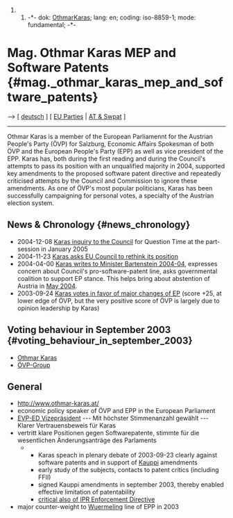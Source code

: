 1.  1.  -\*- dok: [OthmarKaras](OthmarKaras "wikilink"); lang: en;
        coding: iso-8859-1; mode: fundamental; -\*-

# Mag. Othmar Karas MEP and Software Patents {#mag._othmar_karas_mep_and_software_patents}

\--\> \[ [ deutsch](OthmarKarasDe "wikilink") \] \[ [ EU
Parties](ElectPart0405En "wikilink") \| [ AT &
Swpat](SwpatatDe "wikilink") \]

------------------------------------------------------------------------

Othmar Karas is a member of the European Parliamennt for the Austrian
People\'s Party (ÖVP) for Salzburg, Economic Affairs Spokesman of both
ÖVP and the European People\'s Party (EPP) as well as vice president of
the EPP. Karas has, both during the first reading and during the
Council\'s attempts to pass its position with an unqualified majority in
2004, supported key amendments to the proposed software patent directive
and repeatedly criticised attempts by the Council and Commission to
ignore these amendments. As one of ÖVP\'s most popular politicians,
Karas has been successfully campaigning for personal votes, a specialty
of the Austrian election system.

## News & Chronology {#news_chronology}

-   2004-12-08 [ Karas inquiry to the Council](Karas041208En "wikilink")
    for Question Time at the part-session in January 2005
-   2004-11-23 [ Karas asks EU Council to rethink its
    position](Karas0411En "wikilink")
-   2004-04-00 [ Karas writes to Minister Bartenstein
    2004-04](Okaras0404De "wikilink"), expresses concern about
    Council\'s pro-software-patent line, asks governmental coalition to
    support EP stance. This helps bring about abstention of Austria in [
    May 2004](Cons040518De "wikilink").
-   2003-09-24 [Karas votes in favor of major changes of
    EP](http://codeliberty.org/lobbybase/mepsummary.php?name=Karas "wikilink")
    (score +25, at lower edge of ÖVP, but the very positive score of ÖVP
    is largely due to opinion leadership by Karas)

## Voting behaviour in September 2003 {#voting_behaviour_in_september_2003}

-   [Othmar
    Karas](http://beauprez.net/softpat/lobbybase/mepsummary.php?name=Karas "wikilink")
-   [ÖVP-Group](http://beauprez.net/softpat/lobbybase/search.php?region=&country=AT&party=PPE-DE "wikilink")

## General

-   <http://www.othmar-karas.at/>
-   economic policy speaker of ÖVP and EPP in the European Parliament
-   [EVP-ED
    Vizepräsident](http://www.othmar-karas.at/ok.php?ok=new_presse_zeigen.php&id=205 "wikilink")
    \-\-- Mit höchster Stimmenanzahl gewählt \-\-- Klarer
    Vertrauensbeweis für Karas
-   vertritt klare Positionen gegen Softwarepatente, stimmte für die
    wesentlichen Änderungsanträge des Parlaments
    -   -   Karas speach in plenary debate of 2003-09-23 clearly against
            software patents and in support of [
            Kauppi](PiiaNooraKauppiEn "wikilink") amendments
        -   early study of the subjects, contacts to patent critics
            (including FFII)
        -   signed Kauppi amendments in september 2003, thereby enabled
            effective limitation of patentability
        -   [critical also of IPR Enforcement
            Directive](http://plone.ffii.org/events/2004/ipred/ "wikilink")
-   major counter-weight to [ Wuermeling](SwpatjwuermelingDe "wikilink")
    line of EPP in 2003
